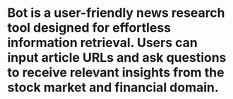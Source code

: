 # Bot is a user-friendly news research tool designed for effortless information retrieval. Users can input article URLs and ask questions to receive relevant insights from the stock market and financial domain.

